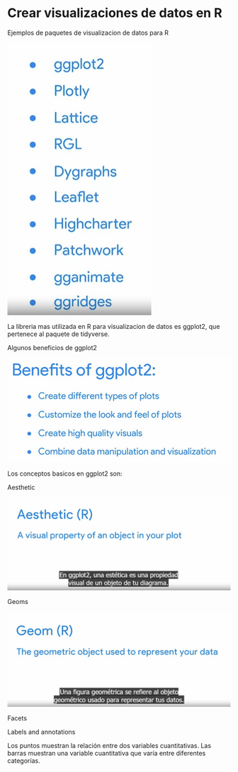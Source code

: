 # Crear visualizaciones de datos en R

Ejemplos de paquetes de visualizacion de datos para R

![Alt text](image-3.png)

La libreria mas utilizada en R para visualizacion de datos es ggplot2, que pertenece al paquete de tidyverse.

Algunos beneficios de ggplot2

![Alt text](image-2.png)

Los conceptos basicos en ggplot2 son:

Aesthetic

![Alt text](image.png)

Geoms

![Alt text](image-1.png)

Facets

Labels and annotations

Los puntos muestran la relación entre dos variables cuantitativas. Las barras muestran una variable cuantitativa que varía
entre diferentes categorías.
